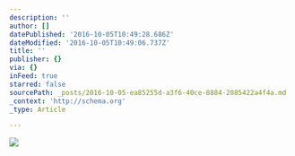 ```yaml
---
description: ''
author: []
datePublished: '2016-10-05T10:49:28.686Z'
dateModified: '2016-10-05T10:49:06.737Z'
title: ''
publisher: {}
via: {}
inFeed: true
starred: false
sourcePath: _posts/2016-10-05-ea85255d-a3f6-40ce-8884-2085422a4f4a.md
_context: 'http://schema.org'
_type: Article

---
```

![](https://the-grid-user-content.s3-us-west-2.amazonaws.com/c3575cd4-8c71-4347-ae0a-bfdda86e51ba.png)